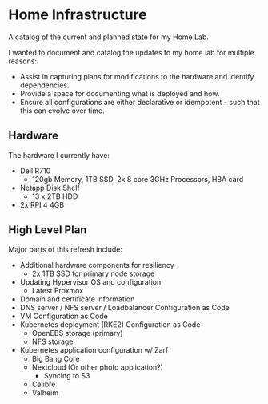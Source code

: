 # Home Infrastructure
A catalog of the current and planned state for my Home Lab.

I wanted to document and catalog the updates to my home lab for multiple reasons:
- Assist in capturing plans for modifications to the hardware and identify dependencies. 
- Provide a space for documenting what is deployed and how.
- Ensure all configurations are either declarative or idempotent - such that this can evolve over time.

## Hardware 
The hardware I currently have:
- Dell R710
  - 120gb Memory, 1TB SSD, 2x 8 core 3GHz Processors, HBA card
- Netapp Disk Shelf
  - 13 x 2TB HDD
- 2x RPI 4 4GB

## High Level Plan
Major parts of this refresh include:
- Additional hardware components for resiliency
  - 2x 1TB SSD for primary node storage
- Updating Hypervisor OS and configuration
  - Latest Proxmox
- Domain and certificate information
- DNS server / NFS server / Loadbalancer Configuration as Code
- VM Configuration as Code
- Kubernetes deployment (RKE2) Configuration as Code
  - OpenEBS storage (primary)
  - NFS storage
- Kubernetes application configuration w/ Zarf
  - Big Bang Core
  - Nextcloud (Or other photo application?)
    - Syncing to S3
  - Calibre
  - Valheim

